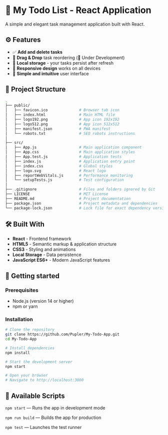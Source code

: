 # 📝 My Todo List - React Application

A simple and elegant task management application built with React.

## ⚙️ Features

- ✅ **Add and delete tasks**
- 🔄 **Drag & Drop** task reordering (🚧 Under Development)
- 💾 **Local storage** - your tasks persist after refresh
- 📱 **Responsive design** works on all devices
- 🎯 **Simple and intuitive** user interface

## 📁 Project Structure

```bash
.
├── public/
│   ├── favicon.ico              # Browser tab icon
│   ├── index.html               # Main HTML file
│   ├── logo192.png              # App icon 192x192
│   ├── logo512.png              # App icon 512x512
│   ├── manifest.json            # PWA manifest
│   └── robots.txt               # SEO robots instructions
│
├── src/
│   ├── App.js                   # Main application component
│   ├── App.css                  # Main application styles
│   ├── App.test.js              # Application tests
│   ├── index.js                 # Application entry point
│   ├── index.css                # Global styles
│   ├── logo.svg                 # React logo
│   ├── reportWebVitals.js       # Performance monitoring
│   └── setupTests.js            # Test configuration
│
├── .gitignore                   # Files and folders ignored by Git
├── LICENSE                      # MIT License
├── README.md                    # Project documentation
├── package.json                 # Project metadata and dependencies
└── package-lock.json            # Lock file for exact dependency versions

```

## 🛠️ Built With

- **React** - Frontend framework
- **HTML5** - Semantic markup & application structure
- **CSS3** - Styling and animations
- **Local Storage** - Data persistence
- **JavaScript ES6+** - Modern JavaScript features

## 🚀 Getting started

### Prerequisites
- Node.js (version 14 or higher)
- npm or yarn

### Installation

```bash
# Clone the repository
git clone https://github.com/Pupler/My-Todo-App.git
cd My-Todo-App

# Install dependencies
npm install

# Start the development server
npm start

# Open your browser
# Navigate to http://localhost:3000
```

## 🧩 Available Scripts

```npm start``` — Runs the app in development mode

```npm run build``` — Builds the app for production

```npm test``` — Launches the test runner
